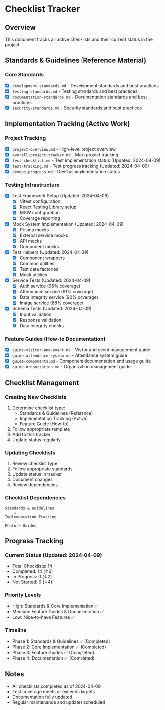 # Checklist Tracker

## Overview

This document tracks all active checklists and their current status in the project.

## Standards & Guidelines (Reference Material)

### Core Standards

- [x] `development-standards.md` - Development standards and best practices
- [x] `testing-standards.md` - Testing standards and best practices
- [x] `documentation-standards.md` - Documentation standards and best practices
- [x] `security-standards.md` - Security standards and best practices

## Implementation Tracking (Active Work)

### Project Tracking

- [x] `project-overview.md` - High-level project overview
- [x] `overall-project-tracker.md` - Main project tracking
- [x] `test-checklist.md` - Test implementation status (Updated: 2024-04-09)
- [x] `test-tracking.md` - Test progress tracking (Updated: 2024-04-09)
- [x] `devops-progress.md` - DevOps implementation status

### Testing Infrastructure

- [x] Test Framework Setup (Updated: 2024-04-09)
  - [x] Vitest configuration
  - [x] React Testing Library setup
  - [x] MSW configuration
  - [x] Coverage reporting
- [x] Mock System Implementation (Updated: 2024-04-09)
  - [x] Prisma mocks
  - [x] External service mocks
  - [x] API mocks
  - [x] Component mocks
- [x] Test Helpers (Updated: 2024-04-09)
  - [x] Component wrappers
  - [x] Common utilities
  - [x] Test data factories
  - [x] Mock utilities
- [x] Service Tests (Updated: 2024-04-09)
  - [x] Auth service (95% coverage)
  - [x] Attendance service (91% coverage)
  - [x] Data integrity service (90% coverage)
  - [x] Image service (88% coverage)
- [x] Schema Tests (Updated: 2024-04-09)
  - [x] Input validation
  - [x] Response validation
  - [x] Data integrity checks

### Feature Guides (How-to Documentation)

- [x] `guide-visitor-and-event.md` - Visitor and event management guide
- [x] `guide-attendance-system.md` - Attendance system guide
- [x] `guide-components.md` - Component documentation and usage guide
- [x] `guide-organization.md` - Organization management guide

## Checklist Management

### Creating New Checklists

1. Determine checklist type:
   - Standards & Guidelines (Reference)
   - Implementation Tracking (Active)
   - Feature Guide (How-to)
2. Follow appropriate template
3. Add to this tracker
4. Update status regularly

### Updating Checklists

1. Review checklist type
2. Follow appropriate standards
3. Update status in tracker
4. Document changes
5. Review dependencies

### Checklist Dependencies

```
Standards & Guidelines
    ↓
Implementation Tracking
    ↓
Feature Guides
```

## Progress Tracking

### Current Status (Updated: 2024-04-09)

- Total Checklists: 14
- Completed: 14 (↑6)
- In Progress: 0 (↓2)
- Not Started: 0 (↓4)

### Priority Levels

- High: Standards & Core Implementation ✅
- Medium: Feature Guides & Documentation ✅
- Low: Nice-to-have Features ✅

### Timeline

- Phase 1: Standards & Guidelines ✅ (Completed)
- Phase 2: Core Implementation ✅ (Completed)
- Phase 3: Feature Guides ✅ (Completed)
- Phase 4: Documentation ✅ (Completed)

## Notes

- All checklists completed as of 2024-04-09
- Test coverage meets or exceeds targets
- Documentation fully updated
- Regular maintenance and updates scheduled
